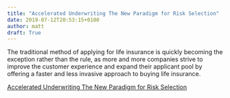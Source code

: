 ```yaml
---
title: "Accelerated Underwriting The New Paradigm for Risk Selection"
date: 2019-07-12T20:53:15+0100
author: matt
draft: True
---
```

The traditional method of applying for life insurance is quickly becoming the exception rather than the rule, as more and more companies strive to improve the customer experience and expand their applicant pool by offering a faster and less invasive approach to buying life insurance.

[ Accelerated Underwriting The New Paradigm for Risk Selection ]( https://www.munichre.com/site/marclife-mobile/get/documents_E-1808211308/marclife/assset.marclife/Documents/Publications/AUW_Trends-wide-version.pdf )
